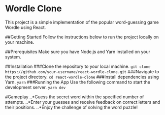 # Wordle Clone
This project is a simple implementation of the popular word-guessing game Wordle using React.

##Getting Started
Follow the instructions below to run the project locally on your machine.

##Prerequisites
Make sure you have Node.js and Yarn installed on your system.

##Installation
###Clone the repository to your local machine.
`git clone https://github.com/your-username/react-wordle-clone.git`
###Navigate to the project directory.
`cd react-wordle-clone`
###Install dependencies using Yarn.
`yarn`
###Running the App
Use the following command to start the development server.
`yarn dev`

#Gameplay
..*Guess the secret word within the specified number of attempts.
..*Enter your guesses and receive feedback on correct letters and their positions.
..*Enjoy the challenge of solving the word puzzle!


